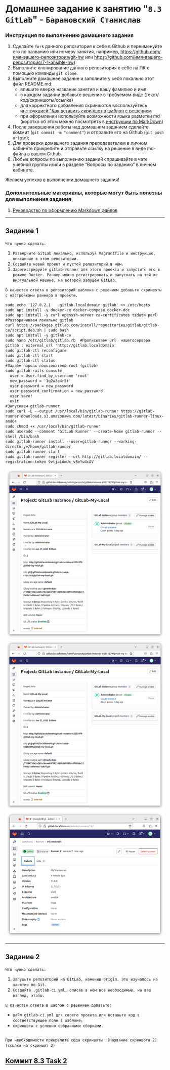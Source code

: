# Домашнее задание к занятию "`8.3 GitLab`" - `Барановский Станислав`


### Инструкция по выполнению домашнего задания

   1. Сделайте `fork` данного репозитория к себе в Github и переименуйте его по названию или номеру занятия, например, https://github.com/имя-вашего-репозитория/git-hw или  https://github.com/имя-вашего-репозитория/7-1-ansible-hw).
   2. Выполните клонирование данного репозитория к себе на ПК с помощью команды `git clone`.
   3. Выполните домашнее задание и заполните у себя локально этот файл README.md:
      - впишите вверху название занятия и вашу фамилию и имя
      - в каждом задании добавьте решение в требуемом виде (текст/код/скриншоты/ссылка)
      - для корректного добавления скриншотов воспользуйтесь [инструкцией "Как вставить скриншот в шаблон с решением](https://github.com/netology-code/sys-pattern-homework/blob/main/screen-instruction.md)
      - при оформлении используйте возможности языка разметки md (коротко об этом можно посмотреть в [инструкции  по MarkDown](https://github.com/netology-code/sys-pattern-homework/blob/main/md-instruction.md))
   4. После завершения работы над домашним заданием сделайте коммит (`git commit -m "comment"`) и отправьте его на Github (`git push origin`);
   5. Для проверки домашнего задания преподавателем в личном кабинете прикрепите и отправьте ссылку на решение в виде md-файла в вашем Github.
   6. Любые вопросы по выполнению заданий спрашивайте в чате учебной группы и/или в разделе “Вопросы по заданию” в личном кабинете.
   
Желаем успехов в выполнении домашнего задания!
   
### Дополнительные материалы, которые могут быть полезны для выполнения задания

1. [Руководство по оформлению Markdown файлов](https://gist.github.com/Jekins/2bf2d0638163f1294637#Code)

---

## Задание 1

`Что нужно сделать:`

1. `Разверните GitLab локально, используя Vagrantfile и инструкцию, описанные в этом репозитории.`
2. `Создайте новый проект и пустой репозиторий в нём.`
3. `Зарегистрируйте gitlab-runner для этого проекта и запустите его в режиме Docker. Раннер можно регистрировать и запускать на той же виртуальной машине, на которой запущен GitLab.`

`В качестве ответа в репозиторий шаблона с решением добавьте скриншоты с настройками раннера в проекте.`
```
sudo echo '127.0.2.1	gitlab.localdomain gitlab' >> /etc/hosts
sudo apt install -y docker-ce docker-compose docker-doc
sudo apt install -y curl openssh-server ca-certificates tzdata perl
#Разворачиваем локально gitlab
curl https://packages.gitlab.com/install/repositories/gitlab/gitlab-ce/script.deb.sh | sudo bash
sudo apt install -y gitlab-ce
sudo nano /etc/gitlab/gitlab.rb  #Прописываем url  нашегосервера gitlab : external_url 'http://gitlab.localdomain'
sudo gitlab-ctl reconfigure
sudo gitlab-ctl start
sudo gitlab-ctl status
#Задаём пароль пользователю root (gitlab)
sudo gitlab-rails console
  user = User.find_by_username 'root'
  new_password = '1q2w3e4r5t'
  user.password = new_password
  user.password_confirmation = new_password
  user.save!
  exit
#Запускаем gitlab-runner
sudo curl -L --output /usr/local/bin/gitlab-runner https://gitlab-runner-downloads.s3.amazonaws.com/latest/binaries/gitlab-runner-linux-amd64
sudo chmod +x /usr/local/bin/gitlab-runner
sudo useradd --comment 'GitLab Runner' --create-home gitlab-runner --shell /bin/bash
sudo gitlab-runner install --user=gitlab-runner --working-directory=/home/gitlab-runner
sudo gitlab-runner start
sudo gitlab-runner register --url http://gitlab.localdomain/ --registration-token 9vtjaLAmUx_vBeYw4cAV
```
![Проект и репозиторий. Часть 1](https://github.com/StanislavBaranovskii/8-3-hw/blob/branch/img/8-3-1-1.png "Проект и репозиторий. Часть 1")
![Проект и репозиторий. Часть 2](https://github.com/StanislavBaranovskii/8-3-hw/blob/branch/img/8-3-1-1.png "Проект и репозиторий. Часть 2")
![Настройки runner](https://github.com/StanislavBaranovskii/8-3-hw/blob/branch/img/8-3-1-3.png "Настройки раннера")

---

## Задание 2

`Что нужно сделать:`

1. `Запушьте репозиторий на GitLab, изменив origin. Это изучалось на занятии по Git.`
2. `Создайте .gitlab-ci.yml, описав в нём все необходимые, на ваш взгляд, этапы.`

`В качестве ответа в шаблон с решением добавьте:`
* `файл gitlab-ci.yml для своего проекта или вставьте код в соответствующее поле в шаблоне;`
* `скриншоты с успешно собранными сборками.`

```
```

`При необходимости прикрепитe сюда скриншоты
![Название скриншота 2](ссылка на скриншот 2)`

[Коммит 8.3 Task 2](https://github.com/StanislavBaranovskii/8-1-hw/commit/c6239fa17f8e7426de3ff7b0c4d6d5606b2d8bd9)
---